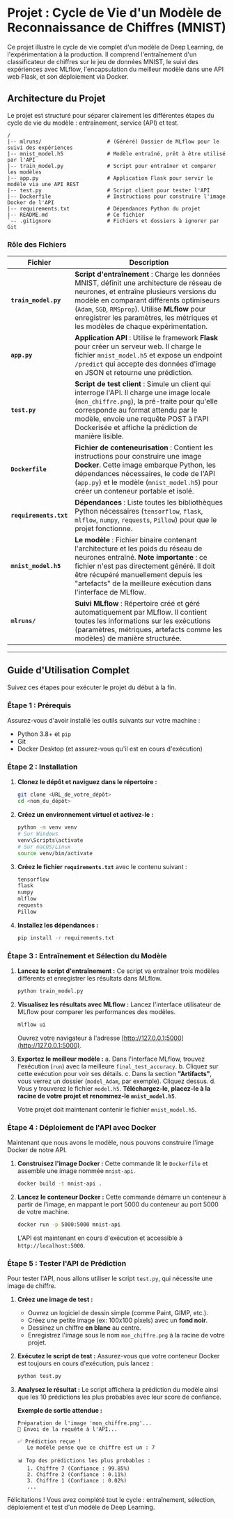 # Projet : Cycle de Vie d'un Modèle de Reconnaissance de Chiffres (MNIST)

Ce projet illustre le cycle de vie complet d'un modèle de Deep Learning, de l'expérimentation à la production. Il comprend l'entraînement d'un classificateur de chiffres sur le jeu de données MNIST, le suivi des expériences avec MLflow, l'encapsulation du meilleur modèle dans une API web Flask, et son déploiement via Docker.

## Architecture du Projet

Le projet est structuré pour séparer clairement les différentes étapes du cycle de vie du modèle : entraînement, service (API) et test.

```
/
|-- mlruns/                     # (Généré) Dossier de MLflow pour le suivi des expériences
|-- mnist_model.h5              # Modèle entraîné, prêt à être utilisé par l'API
|-- train_model.py              # Script pour entraîner et comparer les modèles
|-- app.py                      # Application Flask pour servir le modèle via une API REST
|-- test.py                     # Script client pour tester l'API
|-- Dockerfile                  # Instructions pour construire l'image Docker de l'API
|-- requirements.txt            # Dépendances Python du projet
|-- README.md                   # Ce fichier
`-- .gitignore                  # Fichiers et dossiers à ignorer par Git
```

### Rôle des Fichiers

| Fichier                 | Description                                                                                                                                                                                                |
| ----------------------- | ---------------------------------------------------------------------------------------------------------------------------------------------------------------------------------------------------------- |
| **`train_model.py`**    | **Script d'entraînement** : Charge les données MNIST, définit une architecture de réseau de neurones, et entraîne plusieurs versions du modèle en comparant différents optimiseurs (`Adam`, `SGD`, `RMSprop`). Utilise **MLflow** pour enregistrer les paramètres, les métriques et les modèles de chaque expérimentation. |
| **`app.py`**            | **Application API** : Utilise le framework **Flask** pour créer un serveur web. Il charge le fichier `mnist_model.h5` et expose un endpoint `/predict` qui accepte des données d'image en JSON et retourne une prédiction. |
| **`test.py`**           | **Script de test client** : Simule un client qui interroge l'API. Il charge une image locale (`mon_chiffre.png`), la pré-traite pour qu'elle corresponde au format attendu par le modèle, envoie une requête POST à l'API Dockerisée et affiche la prédiction de manière lisible. |
| **`Dockerfile`**        | **Fichier de conteneurisation** : Contient les instructions pour construire une image **Docker**. Cette image embarque Python, les dépendances nécessaires, le code de l'API (`app.py`) et le modèle (`mnist_model.h5`) pour créer un conteneur portable et isolé. |
| **`requirements.txt`**  | **Dépendances** : Liste toutes les bibliothèques Python nécessaires (`tensorflow`, `flask`, `mlflow`, `numpy`, `requests`, `Pillow`) pour que le projet fonctionne. |
| **`mnist_model.h5`**    | **Le modèle** : Fichier binaire contenant l'architecture et les poids du réseau de neurones entraîné. **Note importante** : ce fichier n'est pas directement généré. Il doit être récupéré manuellement depuis les "artefacts" de la meilleure exécution dans l'interface de MLflow. |
| **`mlruns/`**           | **Suivi MLflow** : Répertoire créé et géré automatiquement par MLflow. Il contient toutes les informations sur les exécutions (paramètres, métriques, artefacts comme les modèles) de manière structurée. |

---

## Guide d'Utilisation Complet

Suivez ces étapes pour exécuter le projet du début à la fin.

### Étape 1 : Prérequis

Assurez-vous d'avoir installé les outils suivants sur votre machine :
-   Python 3.8+ et `pip`
-   Git
-   Docker Desktop (et assurez-vous qu'il est en cours d'exécution)

### Étape 2 : Installation

1.  **Clonez le dépôt et naviguez dans le répertoire :**
    ```bash
    git clone <URL_de_votre_dépôt>
    cd <nom_du_dépôt>
    ```

2.  **Créez un environnement virtuel et activez-le :**
    ```bash
    python -m venv venv
    # Sur Windows
    venv\Scripts\activate
    # Sur macOS/Linux
    source venv/bin/activate
    ```

3.  **Créez le fichier `requirements.txt`** avec le contenu suivant :
    ```txt
    tensorflow
    flask
    numpy
    mlflow
    requests
    Pillow
    ```

4.  **Installez les dépendances :**
    ```bash
    pip install -r requirements.txt
    ```

### Étape 3 : Entraînement et Sélection du Modèle

1.  **Lancez le script d'entraînement :**
    Ce script va entraîner trois modèles différents et enregistrer les résultats dans MLflow.
    ```bash
    python train_model.py
    ```

2.  **Visualisez les résultats avec MLflow :**
    Lancez l'interface utilisateur de MLflow pour comparer les performances des modèles.
    ```bash
    mlflow ui
    ```
    Ouvrez votre navigateur à l'adresse [http://127.0.0.1:5000](http://127.0.0.1:5000).

3.  **Exportez le meilleur modèle :**
    a. Dans l'interface MLflow, trouvez l'exécution (`run`) avec la meilleure `final_test_accuracy`.
    b. Cliquez sur cette exécution pour voir ses détails.
    c. Dans la section **"Artifacts"**, vous verrez un dossier (`model_Adam`, par exemple). Cliquez dessus.
    d. Vous y trouverez le fichier `model.h5`. **Téléchargez-le, placez-le à la racine de votre projet et renommez-le `mnist_model.h5`**.

    Votre projet doit maintenant contenir le fichier `mnist_model.h5`.

### Étape 4 : Déploiement de l'API avec Docker

Maintenant que nous avons le modèle, nous pouvons construire l'image Docker de notre API.

1.  **Construisez l'image Docker :**
    Cette commande lit le `Dockerfile` et assemble une image nommée `mnist-api`.
    ```bash
    docker build -t mnist-api .
    ```

2.  **Lancez le conteneur Docker :**
    Cette commande démarre un conteneur à partir de l'image, en mappant le port 5000 du conteneur au port 5000 de votre machine.
    ```bash
    docker run -p 5000:5000 mnist-api
    ```
    L'API est maintenant en cours d'exécution et accessible à `http://localhost:5000`.

### Étape 5 : Tester l'API de Prédiction

Pour tester l'API, nous allons utiliser le script `test.py`, qui nécessite une image de chiffre.

1.  **Créez une image de test :**
    -   Ouvrez un logiciel de dessin simple (comme Paint, GIMP, etc.).
    -   Créez une petite image (ex: 100x100 pixels) avec un **fond noir**.
    -   Dessinez un chiffre **en blanc** au centre.
    -   Enregistrez l'image sous le nom `mon_chiffre.png` à la racine de votre projet.

2.  **Exécutez le script de test :**
    Assurez-vous que votre conteneur Docker est toujours en cours d'exécution, puis lancez :
    ```bash
    python test.py
    ```

3.  **Analysez le résultat :**
    Le script affichera la prédiction du modèle ainsi que les 10 prédictions les plus probables avec leur score de confiance.

    **Exemple de sortie attendue :**
    ```
    Préparation de l'image 'mon_chiffre.png'...
    🚀 Envoi de la requête à l'API...

    ✅ Prédiction reçue !
       Le modèle pense que ce chiffre est un : 7

    📊 Top des prédictions les plus probables :
       1. Chiffre 7 (Confiance : 99.85%)
       2. Chiffre 2 (Confiance : 0.11%)
       3. Chiffre 1 (Confiance : 0.02%)
       ...
    ```

Félicitations ! Vous avez complété tout le cycle : entraînement, sélection, déploiement et test d'un modèle de Deep Learning.